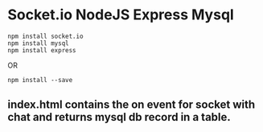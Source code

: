 # Socket.io NodeJS Express Mysql

```
npm install socket.io
npm install mysql
npm install express
```
OR
```
npm install --save
```

## index.html contains the on event for socket with chat and returns mysql db record in a table.

